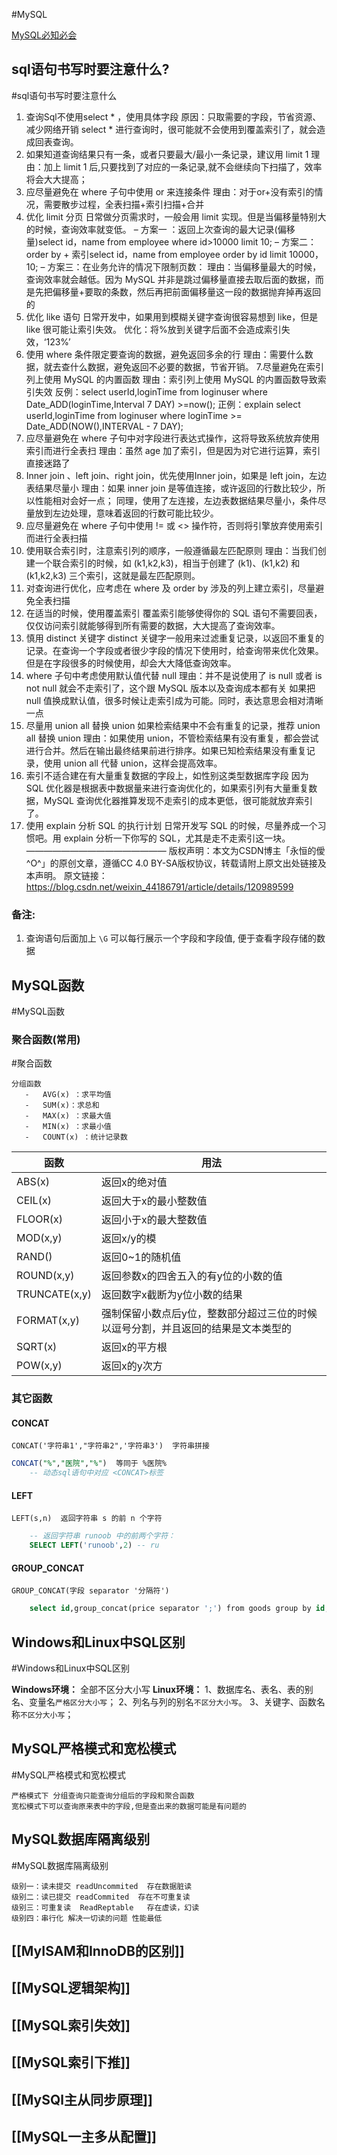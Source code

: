 #MySQL

[MySQL必知必会](../资料书/MySQL必知必会.pdf)

## sql语句书写时要注意什么?
#sql语句书写时要注意什么
1. 查询Sql不使用select * ，使用具体字段
原因：只取需要的字段，节省资源、减少网络开销
select * 进行查询时，很可能就不会使用到覆盖索引了，就会造成回表查询。
2. 如果知道查询结果只有一条，或者只要最大/最小一条记录，建议用 limit 1
理由：加上 limit 1 后,只要找到了对应的一条记录,就不会继续向下扫描了，效率将会大大提高；
3. 应尽量避免在 where 子句中使用 or 来连接条件
理由：对于or+没有索引的情况，需要散步过程，全表扫描+索引扫描+合并
4. 优化 limit 分页
日常做分页需求时，一般会用 limit 实现。但是当偏移量特别大的时候，查询效率就变低。
– 方案一 ：返回上次查询的最大记录(偏移量)select id，name from employee where id>10000 limit 10;
– 方案二：order by + 索引select id，name from employee order by id limit 10000，10;
– 方案三：在业务允许的情况下限制页数：
理由：当偏移量最大的时候，查询效率就会越低。因为 MySQL 并非是跳过偏移量直接去取后面的数据，而是先把偏移量+要取的条数，然后再把前面偏移量这一段的数据抛弃掉再返回的
5. 优化 like 语句
日常开发中，如果用到模糊关键字查询很容易想到 like，但是 like 很可能让索引失效。
优化：将%放到关键字后面不会造成索引失效，‘123%’
6. 使用 where 条件限定要查询的数据，避免返回多余的行
理由：需要什么数据，就去查什么数据，避免返回不必要的数据，节省开销。
7.尽量避免在索引列上使用 MySQL 的内置函数
理由：索引列上使用 MySQL 的内置函数导致索引失效
反例：select userId,loginTime from loginuser where Date_ADD(loginTime,Interval 7 DAY) >=now();
正例：explain select userId,loginTime from loginuser where loginTime >= Date_ADD(NOW(),INTERVAL - 7 DAY);
8. 应尽量避免在 where 子句中对字段进行表达式操作，这将导致系统放弃使用索引而进行全表扫
理由：虽然 age 加了索引，但是因为对它进行运算，索引直接迷路了
9. Inner join 、left join、right join，优先使用Inner join，如果是 left join，左边表结果尽量小
理由：如果 inner join 是等值连接，或许返回的行数比较少，所以性能相对会好一点；
同理，使用了左连接，左边表数据结果尽量小，条件尽量放到左边处理，意味着返回的行数可能比较少。
10. 应尽量避免在 where 子句中使用 != 或 <> 操作符，否则将引擎放弃使用索引而进行全表扫描
11. 使用联合索引时，注意索引列的顺序，一般遵循最左匹配原则
理由：当我们创建一个联合索引的时候，如 (k1,k2,k3)，相当于创建了 (k1)、(k1,k2) 和 (k1,k2,k3) 三个索引，这就是最左匹配原则。
12. 对查询进行优化，应考虑在 where 及 order by 涉及的列上建立索引，尽量避免全表扫描
13. 在适当的时候，使用覆盖索引
覆盖索引能够使得你的 SQL 语句不需要回表，仅仅访问索引就能够得到所有需要的数据，大大提高了查询效率。
14. 慎用 distinct 关键字
distinct 关键字一般用来过滤重复记录，以返回不重复的记录。在查询一个字段或者很少字段的情况下使用时，给查询带来优化效果。但是在字段很多的时候使用，却会大大降低查询效率。
15. where 子句中考虑使用默认值代替 null
理由：并不是说使用了 is null 或者 is not null 就会不走索引了，这个跟 MySQL 版本以及查询成本都有关
如果把 null 值换成默认值，很多时候让走索引成为可能。同时，表达意思会相对清晰一点
16. 尽量用 union all 替换 union
如果检索结果中不会有重复的记录，推荐 union all 替换 union
理由：如果使用 union，不管检索结果有没有重复，都会尝试进行合并。然后在输出最终结果前进行排序。如果已知检索结果没有重复记录，使用 union all 代替 union，这样会提高效率。
17. 索引不适合建在有大量重复数据的字段上，如性别这类型数据库字段
因为 SQL 优化器是根据表中数据量来进行查询优化的，如果索引列有大量重复数据，MySQL 查询优化器推算发现不走索引的成本更低，很可能就放弃索引了。
18. 使用 explain 分析 SQL 的执行计划
日常开发写 SQL 的时候，尽量养成一个习惯吧。用 explain 分析一下你写的 SQL，尤其是走不走索引这一块。
————————————————
版权声明：本文为CSDN博主「永恒的僾^O^」的原创文章，遵循CC 4.0 BY-SA版权协议，转载请附上原文出处链接及本声明。
原文链接：https://blog.csdn.net/weixin_44186791/article/details/120989599

### 备注:
1. 查询语句后面加上 `\G` 可以每行展示一个字段和字段值, 便于查看字段存储的数据

## MySQL函数
#MySQL函数

### 聚合函数(常用)
#聚合函数

 ```
 分组函数
	-   AVG(x) ：求平均值
	-   SUM(x)：求总和
	-   MAX(x) ：求最大值
	-   MIN(x) ：求最小值
	-   COUNT(x) ：统计记录数
 ```
| 函数          | 用法                                                         |
| ------------- | ------------------------------------------------------------ |
| ABS(x)        | 返回x的绝对值                                                |
| CEIL(x)       | 返回大于x的最小整数值                                        |
| FLOOR(x)      | 返回小于x的最大整数值                                        |
| MOD(x,y)      | 返回x/y的模                                                  |
| RAND()        | 返回0~1的随机值                                              |
| ROUND(x,y)    | 返回参数x的四舍五入的有y位的小数的值                         |
| TRUNCATE(x,y) | 返回数字x截断为y位小数的结果                                 |
| FORMAT(x,y)   | 强制保留小数点后y位，整数部分超过三位的时候以逗号分割，并且返回的结果是文本类型的 |
| SQRT(x)       | 返回x的平方根                                                |
| POW(x,y)      | 返回x的y次方                                                 |


### 其它函数

#### CONCAT
	CONCAT('字符串1',"字符串2",'字符串3')  字符串拼接
```sql
CONCAT("%","医院","%")  等同于 %医院% 
	-- 动态sql语句中对应 <CONCAT>标签
```

#### LEFT
	LEFT(s,n)  返回字符串 s 的前 n 个字符
```sql
	-- 返回字符串 runoob 中的前两个字符：
	SELECT LEFT('runoob',2) -- ru
```

#### GROUP_CONCAT
	GROUP_CONCAT(字段 separator '分隔符')
```sql
	select id,group_concat(price separator ';') from goods group by id;
```

## Windows和Linux中SQL区别
#Windows和Linux中SQL区别

**Windows环境：**
		全部不区分大小写
**Linux环境：**
		1、数据库名、表名、表的别名、变量名`严格区分大小写`；
		2、列名与列的别名`不区分大小写`。
		3、关键字、函数名称`不区分大小写`；


## MySQL严格模式和宽松模式
#MySQL严格模式和宽松模式
	
	严格模式下 分组查询只能查询分组后的字段和聚合函数
	宽松模式下可以查询原来表中的字段,但是查出来的数据可能是有问题的


## MySQL数据库隔离级别
#MySQL数据库隔离级别

	级别一：读未提交 readUncommited  存在数据脏读
	级别二：读已提交 readCommited  存在不可重复读
	级别三：可重复读  ReadReptable   存在虚读，幻读
	级别四：串行化 解决一切读的问题 性能最低







## [[MyISAM和InnoDB的区别]]
## [[MySQL逻辑架构]]
## [[MySQL索引失效]]
## [[MySQL索引下推]]
## [[MySQl主从同步原理]]
## [[MySQL一主多从配置]]

